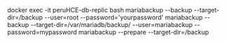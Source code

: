 docker exec -it peruHCE-db-replic bash
mariabackup --backup --target-dir=/backup --user=root --password='yourpassword'
mariabackup --backup --target-dir=/var/mariadb/backup/ --user=mariabackup --password=mypassword
mariabackup --prepare --target-dir=/backup